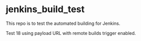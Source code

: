 # jenkins_build_test

This repo is to test the automated building for Jenkins.

Test 18 using payload URL with remote builds trigger enabled.
